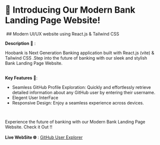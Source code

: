  # 🏦 Introducing Our Modern Bank Landing Page Website!

﻿ ##  Modern UI/UX website using React.js & Tailwind CSS 

 __Description__ 📝 :
 
 Hoobank is Next Generation Banking application built with React.js (vite) & Tailwind CSS .Step into the future of banking with our sleek and stylish Bank Landing Page Website. <br>
 <br>

 __Key Features__ 🔑:

- Seamless GitHub Profile Exploration: Quickly and effortlessly retrieve detailed information about any GitHub user by entering their username.
- Elegent User InterFace
- Responsive Design: Enjoy a seamless experience across devices.
 <br>
  

 Experience the future of banking with our Modern Bank Landing Page Website. 
  Check it Out !! <br>
  <br>
__Live WebSite 🌐__ :  [GitHub User Explorer](https://github-search7.netlify.app/)



